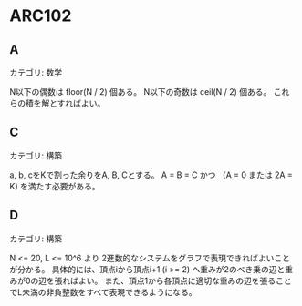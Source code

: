# ARC102

## A
カテゴリ: 数学

N以下の偶数は floor(N / 2) 個ある。
N以下の奇数は ceil(N / 2) 個ある。
これらの積を解とすればよい。

## C
カテゴリ: 構築

a, b, cをKで割った余りをA, B, Cとする。
A = B = C かつ （A = 0 または 2A = K) を満たす必要がある。

## D
カテゴリ: 構築

N <= 20, L <= 10^6 より 2進数的なシステムをグラフで表現できればよいことが分かる。
具体的には、頂点iから頂点i+1 (i >= 2) へ重みが2のべき乗の辺と重みが0の辺を張ればよい。
また、頂点1から各頂点に適切な重みの辺を張ることでL未満の非負整数をすべて表現できるようになる。
